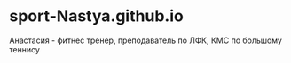  # sport-Nastya.github.io
 Анастасия - фитнес тренер, преподаватель по ЛФК, КМС по большому теннису
